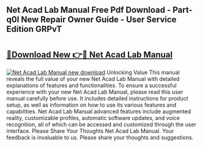 ## Net Acad Lab Manual Free Pdf Download - Part-q0I New Repair Owner Guide - User Service Edition GRPvT

# <h2><a href="http://bc52313.oget.top/?id=Net+Acad+Lab+Manual">🔗Download New 👉🔴 Net Acad Lab Manual</a></h2>

[![Net Acad Lab Manual new download](https://i.imgur.com/5g1atiW.png)](http://bc52313.oget.top/?id=Net+Acad+Lab+Manual)
Unlocking Value This manual reveals the full value of your new Net Acad Lab Manual with detailed explanations of features and functionalities. To ensure a successful experience with your new Net Acad Lab Manual, please read this user manual carefully before use. It includes detailed instructions for product setup, as well as information on how to use its various features and capabilities. Net Acad Lab Manual advanced features include augmented reality, customizable profiles, automatic software updates, and voice recognition, all of which can be accessed and customized through the user interface. Please Share Your Thoughts Net Acad Lab Manual. Your feedback is invaluable to us. Please share your thoughts and suggestions.
